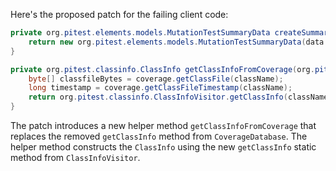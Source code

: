 Here's the proposed patch for the failing client code:

```java
private org.pitest.elements.models.MutationTestSummaryData createSummaryData(final org.pitest.coverage.CoverageDatabase coverage, final org.pitest.mutationtest.ClassMutationResults data) {
    return new org.pitest.elements.models.MutationTestSummaryData(data.getFileName(), data.getMutations(), getClassInfoFromCoverage(coverage, data.getMutatedClass()));
}

private org.pitest.classinfo.ClassInfo getClassInfoFromCoverage(org.pitest.coverage.CoverageDatabase coverage, org.pitest.classinfo.ClassName className) {
    byte[] classfileBytes = coverage.getClassFile(className);
    long timestamp = coverage.getClassFileTimestamp(className);
    return org.pitest.classinfo.ClassInfoVisitor.getClassInfo(className, classfileBytes, timestamp);
}
```

The patch introduces a new helper method `getClassInfoFromCoverage` that replaces the removed `getClassInfo` method from `CoverageDatabase`. The helper method constructs the `ClassInfo` using the new `getClassInfo` static method from `ClassInfoVisitor`.